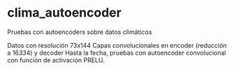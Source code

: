 # clima_autoencoder
Pruebas con autoencoders sobre datos climáticos


Datos con resolución 73x144 
Capas convolucionales en encoder (reducción a 16*33*4) y decoder
Hasta la fecha, pruebas con autoencoder convolucional con función de activación PRELU.
